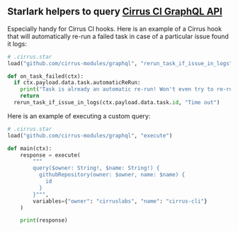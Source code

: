 ## Starlark helpers to query [Cirrus CI GraphQL API](https://cirrus-ci.org/api/)

Especially handy for Cirrus CI hooks. Here is an example of a Cirrus hook that will automatically re-run a failed task
in case of a particular issue found it logs:

```python
# .cirrus.star
load("github.com/cirrus-modules/graphql", "rerun_task_if_issue_in_logs")

def on_task_failed(ctx):
  if ctx.payload.data.task.automaticReRun:
    print("Task is already an automatic re-run! Won't even try to re-run it...")
    return
  rerun_task_if_issue_in_logs(ctx.payload.data.task.id, "Time out")
```

Here is an example of executing a custom query:


```python
# .cirrus.star
load("github.com/cirrus-modules/graphql", "execute")

def main(ctx):
    response = execute(
        """
        query($owner: String!, $name: String!) {
          githubRepository(owner: $owner, name: $name) {
            id
          }
        }""",
        variables={"owner": "cirruslabs", "name": "cirrus-cli"}
    )

    print(response)
```
